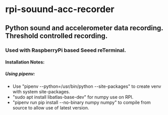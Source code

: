 # rpi-souund-acc-recorder

## Python sound and accelerometer data recording. Threshold controlled recording.

### Used with RaspberryPi based Seeed reTerminal.

#### Installation Notes:

##### Using pipenv:

- Use "pipenv --python=/usr/bin/python --site-packages" to create venv with system site-packages.
- "sudo apt install libatlas-base-dev" for numpy use on RPI.
- "pipenv run pip install --no-binary numpy numpy" to compile from source to allow use of latest version.
